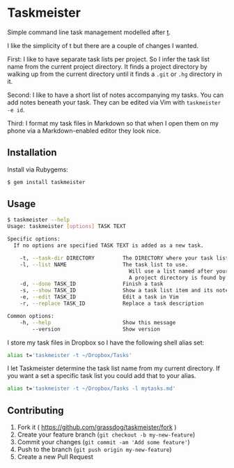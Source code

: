 # Taskmeister

Simple command line task management modelled after [t](http://stevelosh.com/projects/t/).

I like the simplicity of t but there are a couple of changes I wanted.

First: I like to have separate task lists per project. So I infer the task list
name from the current project directory. It finds a project directory by walking
up from the current directory until it finds a `.git` or `.hg` directory in it.

Second: I like to have a short list of notes accompanying my tasks. You can add
notes beneath your task. They can be edited via Vim with `taskmeister -e id`.

Third: I format my task files in Markdown so that when I open them on my phone
via a Markdown-enabled editor they look nice.

## Installation

Install via Rubygems:

```sh
$ gem install taskmeister
```

## Usage

```sh
$ taskmeister --help
Usage: taskmeister [options] TASK TEXT

Specific options:
  If no options are specified TASK TEXT is added as a new task.

    -t, --task-dir DIRECTORY         The DIRECTORY where your task lists are stored. (Defaults to pwd)
    -l, --list NAME                  The task list to use.
                                       Will use a list named after your current project directory if not supplied.
                                       A project directory is found by walking up from the current directory and stopping if a .git or .hg directory is found.
    -d, --done TASK_ID               Finish a task
    -s, --show TASK_ID               Show a task list item and its notes
    -e, --edit TASK_ID               Edit a task in Vim
    -r, --replace TASK_ID            Replace a task description

Common options:
    -h, --help                       Show this message
        --version                    Show version
```

I store my task files in Dropbox so I have the following shell alias set:

```sh
alias t='taskmeister -t ~/Dropbox/Tasks'
```

I let Taskmeister determine the task list name from my current directory. If
you want a set a specific task list you could add that to your alias.

```sh
alias t='taskmeister -t ~/Dropbox/Tasks -l mytasks.md'
```

## Contributing

1. Fork it ( https://github.com/grassdog/taskmeister/fork )
2. Create your feature branch (`git checkout -b my-new-feature`)
3. Commit your changes (`git commit -am 'Add some feature'`)
4. Push to the branch (`git push origin my-new-feature`)
5. Create a new Pull Request
